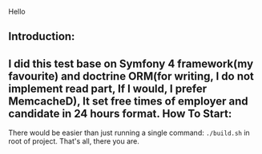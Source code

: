 Hello

Introduction:
-

I did this test base on Symfony 4 framework(my favourite) and doctrine ORM(for writing, I do not implement read part, If I would, I prefer MemcacheD), It set free times of employer and candidate in 24 hours format.
How To Start:
-
There would be easier than just running a single command: `./build.sh` in root of project. That's all, there you are.

